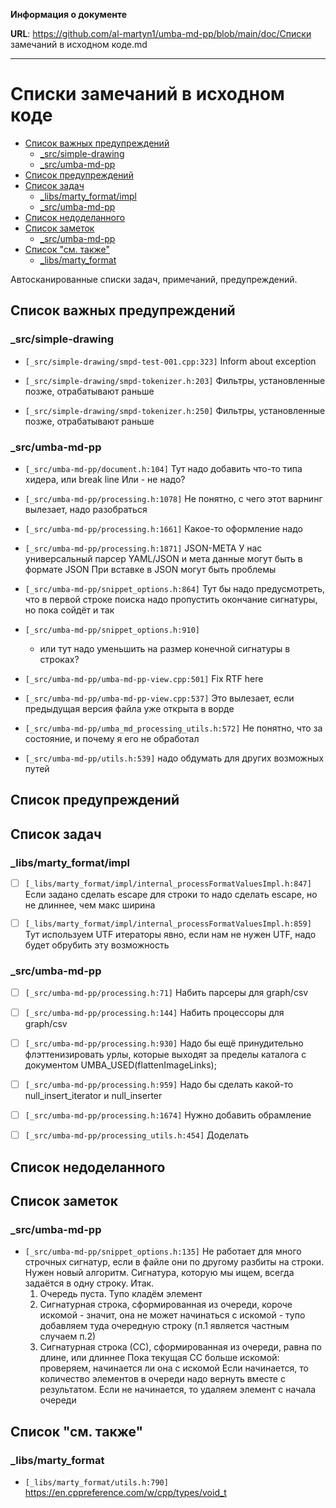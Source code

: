 **Информация о документе**

**URL**: https://github.com/al-martyn1/umba-md-pp/blob/main/doc/Списки замечаний в исходном коде.md

---

# Списки замечаний в исходном коде

- [Список важных предупреждений](#список-важных-предупреждений)
  - [_src/simple-drawing](#_srcsimple-drawing)
  - [_src/umba-md-pp](#_srcumba-md-pp)
- [Список предупреждений](#список-предупреждений)
- [Список задач](#список-задач)
  - [_libs/marty_format/impl](#_libsmarty_formatimpl)
  - [_src/umba-md-pp](#_srcumba-md-pp-1)
- [Список недоделанного](#список-недоделанного)
- [Список заметок](#список-заметок)
  - [_src/umba-md-pp](#_srcumba-md-pp-2)
- [Список "см. также"](#список-см-также)
  - [_libs/marty_format](#_libsmarty_format)


Автосканированные списки задач, примечаний, предупреждений.


## Список важных предупреждений


### _src/simple-drawing

- `[_src/simple-drawing/smpd-test-001.cpp:323]`
  Inform about exception

- `[_src/simple-drawing/smpd-tokenizer.h:203]`
  Фильтры, установленные позже, отрабатывают раньше

- `[_src/simple-drawing/smpd-tokenizer.h:250]`
  Фильтры, установленные позже, отрабатывают раньше



### _src/umba-md-pp

- `[_src/umba-md-pp/document.h:104]`
  Тут надо добавить что-то типа хидера, или break line Или - не надо?

- `[_src/umba-md-pp/processing.h:1078]`
  Не понятно, с чего этот варнинг вылезает, надо разобраться

- `[_src/umba-md-pp/processing.h:1661]`
  Какое-то оформление надо

- `[_src/umba-md-pp/processing.h:1871]`
  JSON-META У нас универсальный парсер YAML/JSON и мета данные могут быть в
  формате JSON При вставке в JSON могут быть проблемы

- `[_src/umba-md-pp/snippet_options.h:864]`
  Тут бы надо предусмотреть, что в первой строке поиска надо пропустить окончание
  сигнатуры, но пока сойдёт и так

- `[_src/umba-md-pp/snippet_options.h:910]`
  - или тут надо уменьшить на размер конечной сигнатуры в строках?

- `[_src/umba-md-pp/umba-md-pp-view.cpp:501]`
  Fix RTF here

- `[_src/umba-md-pp/umba-md-pp-view.cpp:537]`
  Это вылезает, если предыдущая версия файла уже открыта в ворде

- `[_src/umba-md-pp/umba_md_processing_utils.h:572]`
  Не понятно, что за состояние, и почему я его не обработал

- `[_src/umba-md-pp/utils.h:539]`
  надо обдумать для других возможных путей




## Список предупреждений



## Список задач


### _libs/marty_format/impl

- [ ] `[_libs/marty_format/impl/internal_processFormatValuesImpl.h:847]`
  Если задано сделать escape для строки то надо сделать escape, но не длиннее,
  чем макс ширина

- [ ] `[_libs/marty_format/impl/internal_processFormatValuesImpl.h:859]`
  Тут используем UTF итераторы явно, если нам не нужен UTF, надо будет обрубить
  эту возможность



### _src/umba-md-pp

- [ ] `[_src/umba-md-pp/processing.h:71]`
  Набить парсеры для graph/csv

- [ ] `[_src/umba-md-pp/processing.h:144]`
  Набить процессоры для graph/csv

- [ ] `[_src/umba-md-pp/processing.h:930]`
  Надо бы ещё принудительно флэттенизировать урлы, которые выходят за пределы
  каталога с документом UMBA_USED(flattenImageLinks);

- [ ] `[_src/umba-md-pp/processing.h:959]`
  Надо бы сделать какой-то null_insert_iterator и null_inserter

- [ ] `[_src/umba-md-pp/processing.h:1674]`
  Нужно добавить обрамление

- [ ] `[_src/umba-md-pp/processing_utils.h:454]`
  Доделать




## Список недоделанного



## Список заметок


### _src/umba-md-pp

- `[_src/umba-md-pp/snippet_options.h:135]`
  Не работает для много строчных сигнатур, если в файле они
    по другому разбиты на строки.
    Нужен новый алгоритм.
    Сигнатура, которую мы ищем, всегда задаётся в одну строку.
    Итак.
    1) Очередь пуста. Тупо кладём элемент
    2) Сигнатурная строка, сформированная из очереди, короче искомой - значит, она не может начинаться с искомой - тупо добавляем туда очередную строку (п.1 является частным случаем п.2)
    3) Сигнатурная строка (СС), сформированная из очереди, равна по длине, или длиннее
    Пока текущая СС больше искомой:
    проверяем, начинается ли она с искомой
    Если начинается, то количество элементов в очереди надо вернуть вместе с результатом.
    Если не начинается, то удаляем элемент с начала очереди




## Список "см. также"


### _libs/marty_format

- `[_libs/marty_format/utils.h:790]`
  https://en.cppreference.com/w/cpp/types/void_t





